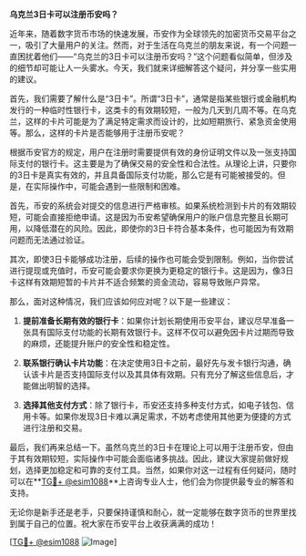 **乌克兰3日卡可以注册币安吗？**

近年来，随着数字货币市场的快速发展，币安作为全球领先的加密货币交易平台之一，吸引了大量用户的关注。然而，对于生活在乌克兰的朋友来说，有一个问题一直困扰着他们——“乌克兰的3日卡可以注册币安吗？”这个问题看似简单，但涉及的细节却可能让人一头雾水。今天，我们就来详细解答这个疑问，并分享一些实用的建议。

首先，我们需要了解什么是“3日卡”。所谓“3日卡”，通常是指某些银行或金融机构发行的一种临时性银行卡，这类卡的有效期较短，一般为几天到几周不等。在乌克兰，这样的卡片可能是为了满足特定需求而设计的，比如短期旅行、紧急资金使用等。那么，这样的卡片是否能够用于注册币安呢？

根据币安官方的规定，用户在注册时需要提供有效的身份证明文件以及一张支持国际支付的银行卡。这主要是为了确保交易的安全性和合法性。从理论上讲，只要你的3日卡是真实有效的，并且具备国际支付功能，那么它是有可能被接受的。但是，在实际操作中，可能会遇到一些限制和困难。

首先，币安的系统会对提交的信息进行严格审核。如果系统检测到卡片的有效期较短，可能会直接拒绝申请。这是因为币安希望确保用户的账户信息完整且长期可用，以降低潜在的风险。因此，即使你的3日卡符合基本条件，也可能因为有效期问题而无法通过验证。

其次，即使3日卡能够成功注册，后续的操作也可能会受到限制。例如，当你尝试进行提现或充值时，币安可能会要求你更换为更稳定的银行卡。这是因为，像3日卡这样有效期短暂的卡片并不适合频繁的资金流动，容易导致账户异常。

那么，面对这种情况，我们应该如何应对呢？以下是一些建议：

1. **提前准备长期有效的银行卡**：如果你计划长期使用币安平台，建议尽早准备一张具有国际支付功能的长期有效银行卡。这样不仅可以避免因卡片过期而导致的麻烦，还能提升账户的安全性和稳定性。

2. **联系银行确认卡片功能**：在决定使用3日卡之前，最好先与发卡银行沟通，确认该卡片是否支持国际支付以及其具体有效期。只有充分了解这些信息后，才能做出明智的选择。

3. **选择其他支付方式**：除了银行卡，币安还支持多种支付方式，如电子钱包、信用卡等。如果你发现3日卡难以满足需求，不妨考虑使用其他更为便捷的方式进行注册和交易。

最后，我们再来总结一下。虽然乌克兰的3日卡在理论上可以用于注册币安，但由于其有效期较短，实际操作中可能会面临诸多挑战。因此，建议大家提前做好规划，选择更加稳定和可靠的支付工具。当然，如果你对这一过程有任何疑问，随时可以在**[TG💪+ @esim1088](https://t.me/s/esim1088)**上咨询专业人士，他们会为你提供最专业的解答和支持。

无论你是新手还是老手，只要保持谨慎和耐心，就一定能够在数字货币的世界里找到属于自己的位置。祝大家在币安平台上收获满满的成功！

[[TG💪+ @esim1088](https://t.me/s/esim1088) ![Image](https://i.postimg.cc/4NQfJmqS/Snipaste-2025-05-13-00-14-12.png)]